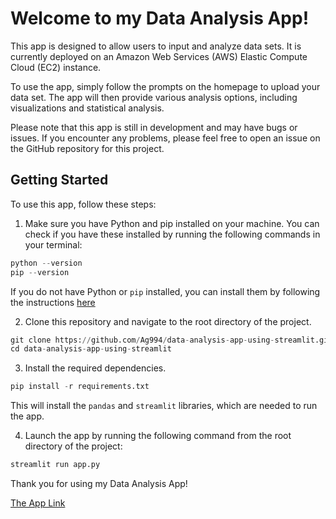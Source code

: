 # Welcome to my Data Analysis App!

This app is designed to allow users to input and analyze data sets. It is currently deployed on an Amazon Web Services (AWS) Elastic Compute Cloud (EC2) instance.

To use the app, simply follow the prompts on the homepage to upload your data set. The app will then provide various analysis options, including visualizations and statistical analysis.

Please note that this app is still in development and may have bugs or issues. If you encounter any problems, please feel free to open an issue on the GitHub repository for this project.

## Getting Started
   To use this app, follow these steps:
   
   1. Make sure you have Python and pip installed on your machine. You can check if you have these installed by 
   running the following commands in your terminal:
   
   
   ```python
   python --version
   pip --version
   ```
   
   If you do not have Python or `pip` installed, you can install them by following the instructions [here](https://realpython.com/installing-python/)
   
   2. Clone this repository and navigate to the root directory of the project.
   
   
   ```python
   git clone https://github.com/Ag994/data-analysis-app-using-streamlit.git
   cd data-analysis-app-using-streamlit
   ```
   
   3. Install the required dependencies.
   

   ```python
   pip install -r requirements.txt
   ```
   
   This will install the `pandas` and `streamlit` libraries, which are needed to run the app.
   
   4. Launch the app by running the following command from the root directory of the project:
   
   
   ```python
   streamlit run app.py
   ```
Thank you for using my Data Analysis App!

[The App Link](http://3.82.155.40:8501/)



































